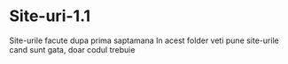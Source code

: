 # Site-uri-1.1
Site-urile facute dupa prima saptamana
In acest folder veti pune site-urile cand sunt gata, doar codul trebuie

